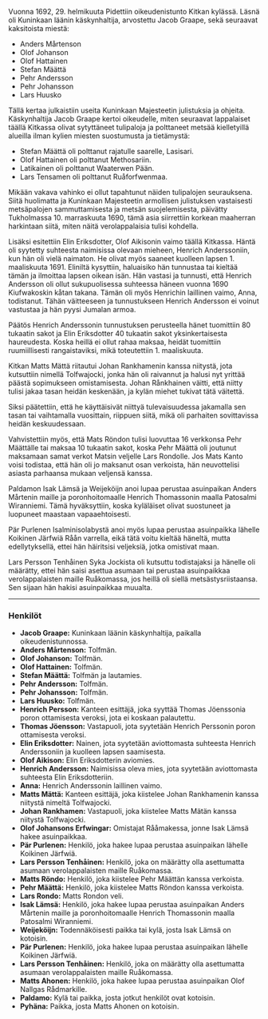 Vuonna 1692, 29. helmikuuta
Pidettiin oikeudenistunto Kitkan kylässä. Läsnä oli Kuninkaan läänin käskynhaltija, arvostettu Jacob Graape, sekä seuraavat kaksitoista miestä:

- Anders Mårtenson
- Olof Johanson
- Olof Hattainen
- Stefan Määttä
- Pehr Andersson
- Pehr Johansson
- Lars Huusko

Tällä kertaa julkaistiin useita Kuninkaan Majesteetin julistuksia ja ohjeita. Käskynhaltija Jacob Graape kertoi oikeudelle, miten seuraavat lappalaiset täällä Kitkassa olivat sytyttäneet tulipaloja ja polttaneet metsää kielletyillä alueilla ilman kylien miesten suostumusta ja tietämystä:

- Stefan Määttä oli polttanut rajatulle saarelle, Lasisari.
- Olof Hattainen oli polttanut Methosariin.
- Latikainen oli polttanut Waaterwen Pään.
- Lars Tensamen oli polttanut Ruåforfwenmaa.

Mikään vakava vahinko ei ollut tapahtunut näiden tulipalojen seurauksena. Siitä huolimatta ja Kuninkaan Majesteetin armollisen julistuksen vastaisesti metsäpalojen sammuttamisesta ja metsän suojelemisesta, päivätty Tukholmassa 10. marraskuuta 1690, tämä asia siirrettiin korkean maaherran harkintaan siitä, miten näitä verolappalaisia tulisi kohdella.

Lisäksi esitettiin Elin Eriksdotter, Olof Aikisonin vaimo täällä Kitkassa. Häntä oli syytetty suhteesta naimisissa olevaan mieheen, Henrich Anderssoniin, kun hän oli vielä naimaton. He olivat myös saaneet kuolleen lapsen 1. maaliskuuta 1691. Eliniltä kysyttiin, haluaisiko hän tunnustaa tai kieltää tämän ja ilmoittaa lapsen oikean isän. Hän vastasi ja tunnusti, että Henrich Andersson oli ollut sukupuolisessa suhteessa häneen vuonna 1690 Kiufwakoskin kåtan takana. Tämän oli myös Henrichin laillinen vaimo, Anna, todistanut. Tähän väitteeseen ja tunnustukseen Henrich Andersson ei voinut vastustaa ja hän pyysi Jumalan armoa.

Päätös
Henrich Anderssonin tunnustuksen perusteella hänet tuomittiin 80 tukaatin sakot ja Elin Eriksdotter 40 tukaatin sakot yksinkertaisesta haureudesta. Koska heillä ei ollut rahaa maksaa, heidät tuomittiin ruumiillisesti rangaistaviksi, mikä toteutettiin 1. maaliskuuta.

Kitkan Matts Mättä riitautui Johan Rankhamenin kanssa niitystä, jota kutsuttiin nimellä Tolfwajocki, jonka hän oli raivannut ja halusi nyt yrittää päästä sopimukseen omistamisesta. Johan Rånkhainen väitti, että niitty tulisi jakaa tasan heidän keskenään, ja kylän miehet tukivat tätä väitettä.

Siksi päätettiin, että he käyttäisivät niittyä tulevaisuudessa jakamalla sen tasan tai vaihtamalla vuosittain, riippuen siitä, mikä oli parhaiten sovittavissa heidän keskuudessaan.

Vahvistettiin myös, että Mats Röndon tulisi luovuttaa 16 verkkonsa Pehr Määttälle tai maksaa 10 tukaatin sakot, koska Pehr Määttä oli joutunut maksamaan samat verkot Matsin veljelle Lars Rondolle. Jos Mats Kanto voisi todistaa, että hän oli jo maksanut osan verkoista, hän neuvottelisi asiasta parhaansa mukaan veljensä kanssa.

Paldamon Isak Lämsä ja Weijeköijn anoi lupaa perustaa asuinpaikan Anders Mårtenin maille ja poronhoitomaalle Henrich Thomassonin maalla Patosalmi Wiranniemi. Tämä hyväksyttiin, koska kyläläiset olivat suostuneet ja luopuneet maastaan vapaaehtoisesti.

Pär Purlenen Isalminisolabystä anoi myös lupaa perustaa asuinpaikka lähelle Koikinen Järfwiä Råån varrella, eikä tätä voitu kieltää häneltä, mutta edellytyksellä, ettei hän häiritsisi veljeksiä, jotka omistivat maan.

Lars Persson Tenhåinen Syka Jockista oli kutsuttu todistajaksi ja hänelle oli määrätty, ettei hän saisi asettua asumaan tai perustaa asuinpaikkaa verolappalaisten maille Ruåkomassa, jos heillä oli siellä metsästysriistaansa. Sen sijaan hän hakisi asuinpaikkaa muualta.

---

### Henkilöt

- **Jacob Graape:** Kuninkaan läänin käskynhaltija, paikalla oikeudenistunnossa.
- **Anders Mårtenson:** Tolfmän.
- **Olof Johanson:** Tolfmän.
- **Olof Hattainen:** Tolfmän.
- **Stefan Määttä:** Tolfmän ja lautamies.
- **Pehr Andersson:** Tolfmän.
- **Pehr Johansson:** Tolfmän.
- **Lars Huusko:** Tolfmän.
- **Henrich Persson:** Kanteen esittäjä, joka syyttää Thomas Jöenssonia poron ottamisesta veroksi, jota ei koskaan palautettu.
- **Thomas Jöensson:** Vastapuoli, jota syytetään Henrich Perssonin poron ottamisesta veroksi.
- **Elin Eriksdotter:** Nainen, jota syytetään aviottomasta suhteesta Henrich Anderssoniin ja kuolleen lapsen saamisesta.
- **Olof Aikison:** Elin Eriksdotterin aviomies.
- **Henrich Andersson:** Naimisissa oleva mies, jota syytetään aviottomasta suhteesta Elin Eriksdotteriin.
- **Anna:** Henrich Anderssonin laillinen vaimo.
- **Matts Mättä:** Kanteen esittäjä, joka kiistelee Johan Rankhamenin kanssa niitystä nimeltä Tolfwajocki.
- **Johan Rankhamen:** Vastapuoli, joka kiistelee Matts Mätän kanssa niitystä Tolfwajocki.
- **Olof Johansons Erfwingar:** Omistajat Rååmakessa, jonne Isak Lämsä hakee asuinpaikkaa.
- **Pär Purlenen:** Henkilö, joka hakee lupaa perustaa asuinpaikan lähelle Koikinen Järfwiä.
- **Lars Persson Tenhåinen:** Henkilö, joka on määrätty olla asettumatta asumaan verolappalaisten maille Ruåkomassa.
- **Matts Röndo:** Henkilö, joka kiistelee Pehr Määttän kanssa verkoista.
- **Pehr Määttä:** Henkilö, joka kiistelee Matts Röndon kanssa verkoista.
- **Lars Rondo:** Matts Rondon veli.
- **Isak Lämsä:** Henkilö, joka hakee lupaa perustaa asuinpaikan Anders Mårtenin maille ja poronhoitomaalle Henrich Thomassonin maalla Patosalmi Wiranniemi.
- **Weijeköijn:** Todennäköisesti paikka tai kylä, josta Isak Lämsä on kotoisin.
- **Pär Purlenen:** Henkilö, joka hakee lupaa perustaa asuinpaikan lähelle Koikinen Järfwiä.
- **Lars Persson Tenhåinen:** Henkilö, joka on määrätty olla asettumatta asumaan verolappalaisten maille Ruåkomassa.
- **Matts Ahonen:** Henkilö, joka hakee lupaa perustaa asuinpaikan Olof Nallgas Rådmarkille.
- **Paldamo:** Kylä tai paikka, josta jotkut henkilöt ovat kotoisin.
- **Pyhäna:** Paikka, josta Matts Ahonen on kotoisin.
